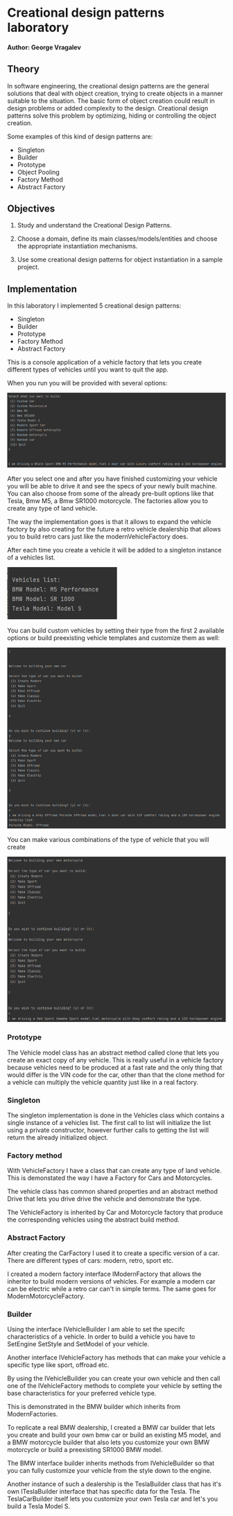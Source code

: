 # Creational design patterns laboratory

#### Author: George Vragalev

## Theory
In software engineering, the creational design patterns are the general solutions that deal with object creation, trying to create objects in a manner suitable to the situation. The basic form of object creation could result in design problems or added complexity to the design. Creational design patterns solve this problem by optimizing, hiding or controlling the object creation.

Some examples of this kind of design patterns are:

* Singleton
* Builder
* Prototype
* Object Pooling
* Factory Method
* Abstract Factory

## Objectives

1. Study and understand the Creational Design Patterns.

2. Choose a domain, define its main classes/models/entities and choose the appropriate instantiation mechanisms.

3. Use some creational design patterns for object instantiation in a sample project.


## Implementation

In this laboratory I implemented 5 creational design patterns:

* Singleton
* Builder
* Prototype
* Factory Method
* Abstract Factory

This is a console application of a vehicle factory that lets you create different types of 
vehicles until you want to quit the app. 

When you run you will be provided with several options:

![img.png](images/img.png)

After you select one and after you have finished customizing your vehicle you will be able to drive it and
see the specs of your newly built machine.
You can also choose from some of the already pre-built options like that Tesla, Bmw M5, a Bmw SR1000 motorcycle.
The factories allow you to create any type of land vehicle. 

The way the implementation goes is that it allows 
to expand the vehicle factory by also creating for the future a retro vehicle dealership that allows you to build retro cars
just like the modernVehicleFactory does.

After each time you create a vehicle it will be added to a singleton instance of a vehicles list.

![img_1.png](images/img_1.png)

You can build custom vehicles by setting their type from the first 2 available options or build preexisting 
vehicle templates and customize them as well:

![img_2.png](images/img_2.png)

You can make various combinations of the type of vehicle that you will create

![img_3.png](images/img_3.png)


### Prototype

The Vehicle model class has an abstract method called clone that lets you create 
an exact copy of any vehicle. This is really useful in a vehicle factory because 
vehicles need to be produced at a fast rate and the only thing that would differ is 
the VIN code for the car, other than that the clone method for a vehicle can multiply 
the vehicle quantity just like in a real factory.

### Singleton

The singleton implementation is done in the Vehicles class which contains a single 
instance of a vehicles list. The first call to list will initialize the list using a private 
constructor, however further calls to getting the list will return the already initialized 
object.

### Factory method

With VehicleFactory I have a class that can create any type of land vehicle. 
This is demonstated the way I have a Factory for Cars and Motorcycles.

The vehicle class has common shared properties and an abstract method Drive that lets you drive 
drive the vehicle and demonstrate the type.

The VehicleFactory is inherited by Car and Motorcycle factory that produce the 
corresponding vehicles using the abstract build method.

### Abstract Factory

After creating the CarFactory I used it to create a specific version of a car.
There are different types of cars: modern, retro, sport etc.

I created a modern factory interface IModernFactory that allows the inheritor to build
modern versions of vehicles. For example a modern car can be electric while a retro car can't 
in simple terms.
The same goes for ModernMotorcycleFactory.

### Builder

Using the interface IVehicleBuilder I am able to set the specifc characteristics of a vehicle. 
In order to build a vehicle you have to SetEngine SetStyle and SetModel of 
your vehicle. 

Another interface IVehicleFactory has methods that can make your vehicle a specific type
like sport, offroad etc.

By using the IVehicleBuilder you can create your own vehicle and then call one of the 
IVehicleFactory methods to complete your vehicle by setting the base characteristics for your preferred 
vehicle type. 

This is demonstrated in the BMW builder which inherits from ModernFactories.

To replicate a real BMW dealership, I created a BMW car builder that lets you
create and build your own bmw car or build an existing M5 model, and a 
BMW motorcycle builder that also lets you customize your own BMW motorcycle or 
build a preexisting SR1000 BMW model.

The BMW interface builder inherits methods from IVehicleBuilder so that you can
fully customize your vehicle from the style down to the engine.

Another instance of such a dealership is the TeslaBuilder class that has it's own
ITeslaBuilder interface that has specific data for the Tesla. The TeslaCarBuilder
itself lets you customize your own Tesla car and let's you build a Tesla Model S.